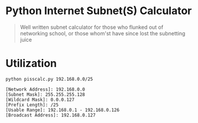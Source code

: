 # Python Internet Subnet(S) Calculator
> Well written subnet calculator for those who flunked out of networking school, or those whom'st have since lost the subnetting juice

# Utilization
`python pisscalc.py 192.168.0.0/25`
```
[Network Address]: 192.168.0.0
[Subnet Mask]: 255.255.255.128
[Wildcard Mask]: 0.0.0.127
[Prefix Length]: /25
[Usable Range]: 192.168.0.1 - 192.168.0.126
[Broadcast Address]: 192.168.0.127
```